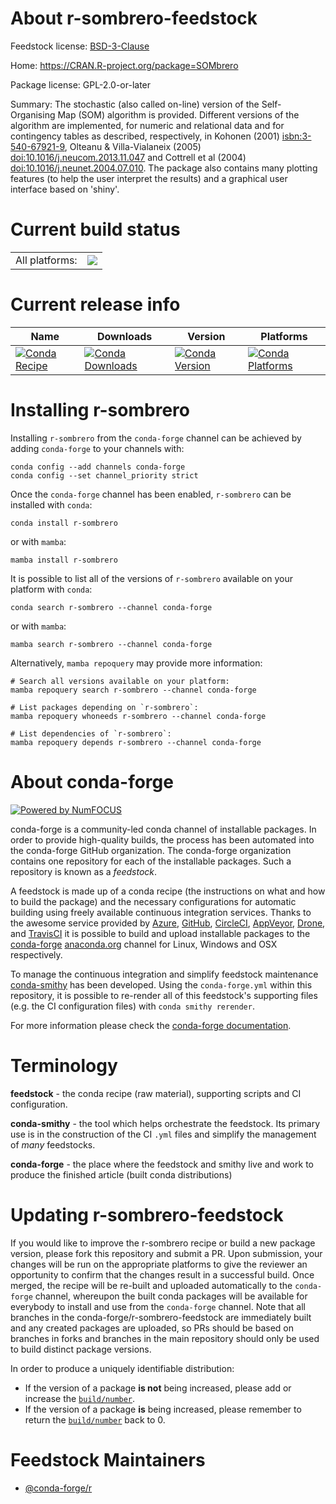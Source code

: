 About r-sombrero-feedstock
==========================

Feedstock license: [BSD-3-Clause](https://github.com/conda-forge/r-sombrero-feedstock/blob/main/LICENSE.txt)

Home: https://CRAN.R-project.org/package=SOMbrero

Package license: GPL-2.0-or-later

Summary: The stochastic (also called on-line) version of the Self-Organising Map (SOM) algorithm is provided. Different versions of the algorithm are implemented, for numeric and relational data and for contingency tables as described, respectively, in Kohonen (2001) <isbn:3-540-67921-9>, Olteanu & Villa-Vialaneix (2005) <doi:10.1016/j.neucom.2013.11.047> and Cottrell et al (2004) <doi:10.1016/j.neunet.2004.07.010>. The package also contains many plotting features (to help the user interpret the results) and a graphical user interface based on 'shiny'.

Current build status
====================


<table><tr><td>All platforms:</td>
    <td>
      <a href="https://dev.azure.com/conda-forge/feedstock-builds/_build/latest?definitionId=7420&branchName=main">
        <img src="https://dev.azure.com/conda-forge/feedstock-builds/_apis/build/status/r-sombrero-feedstock?branchName=main">
      </a>
    </td>
  </tr>
</table>

Current release info
====================

| Name | Downloads | Version | Platforms |
| --- | --- | --- | --- |
| [![Conda Recipe](https://img.shields.io/badge/recipe-r--sombrero-green.svg)](https://anaconda.org/conda-forge/r-sombrero) | [![Conda Downloads](https://img.shields.io/conda/dn/conda-forge/r-sombrero.svg)](https://anaconda.org/conda-forge/r-sombrero) | [![Conda Version](https://img.shields.io/conda/vn/conda-forge/r-sombrero.svg)](https://anaconda.org/conda-forge/r-sombrero) | [![Conda Platforms](https://img.shields.io/conda/pn/conda-forge/r-sombrero.svg)](https://anaconda.org/conda-forge/r-sombrero) |

Installing r-sombrero
=====================

Installing `r-sombrero` from the `conda-forge` channel can be achieved by adding `conda-forge` to your channels with:

```
conda config --add channels conda-forge
conda config --set channel_priority strict
```

Once the `conda-forge` channel has been enabled, `r-sombrero` can be installed with `conda`:

```
conda install r-sombrero
```

or with `mamba`:

```
mamba install r-sombrero
```

It is possible to list all of the versions of `r-sombrero` available on your platform with `conda`:

```
conda search r-sombrero --channel conda-forge
```

or with `mamba`:

```
mamba search r-sombrero --channel conda-forge
```

Alternatively, `mamba repoquery` may provide more information:

```
# Search all versions available on your platform:
mamba repoquery search r-sombrero --channel conda-forge

# List packages depending on `r-sombrero`:
mamba repoquery whoneeds r-sombrero --channel conda-forge

# List dependencies of `r-sombrero`:
mamba repoquery depends r-sombrero --channel conda-forge
```


About conda-forge
=================

[![Powered by
NumFOCUS](https://img.shields.io/badge/powered%20by-NumFOCUS-orange.svg?style=flat&colorA=E1523D&colorB=007D8A)](https://numfocus.org)

conda-forge is a community-led conda channel of installable packages.
In order to provide high-quality builds, the process has been automated into the
conda-forge GitHub organization. The conda-forge organization contains one repository
for each of the installable packages. Such a repository is known as a *feedstock*.

A feedstock is made up of a conda recipe (the instructions on what and how to build
the package) and the necessary configurations for automatic building using freely
available continuous integration services. Thanks to the awesome service provided by
[Azure](https://azure.microsoft.com/en-us/services/devops/), [GitHub](https://github.com/),
[CircleCI](https://circleci.com/), [AppVeyor](https://www.appveyor.com/),
[Drone](https://cloud.drone.io/welcome), and [TravisCI](https://travis-ci.com/)
it is possible to build and upload installable packages to the
[conda-forge](https://anaconda.org/conda-forge) [anaconda.org](https://anaconda.org/)
channel for Linux, Windows and OSX respectively.

To manage the continuous integration and simplify feedstock maintenance
[conda-smithy](https://github.com/conda-forge/conda-smithy) has been developed.
Using the ``conda-forge.yml`` within this repository, it is possible to re-render all of
this feedstock's supporting files (e.g. the CI configuration files) with ``conda smithy rerender``.

For more information please check the [conda-forge documentation](https://conda-forge.org/docs/).

Terminology
===========

**feedstock** - the conda recipe (raw material), supporting scripts and CI configuration.

**conda-smithy** - the tool which helps orchestrate the feedstock.
                   Its primary use is in the construction of the CI ``.yml`` files
                   and simplify the management of *many* feedstocks.

**conda-forge** - the place where the feedstock and smithy live and work to
                  produce the finished article (built conda distributions)


Updating r-sombrero-feedstock
=============================

If you would like to improve the r-sombrero recipe or build a new
package version, please fork this repository and submit a PR. Upon submission,
your changes will be run on the appropriate platforms to give the reviewer an
opportunity to confirm that the changes result in a successful build. Once
merged, the recipe will be re-built and uploaded automatically to the
`conda-forge` channel, whereupon the built conda packages will be available for
everybody to install and use from the `conda-forge` channel.
Note that all branches in the conda-forge/r-sombrero-feedstock are
immediately built and any created packages are uploaded, so PRs should be based
on branches in forks and branches in the main repository should only be used to
build distinct package versions.

In order to produce a uniquely identifiable distribution:
 * If the version of a package **is not** being increased, please add or increase
   the [``build/number``](https://docs.conda.io/projects/conda-build/en/latest/resources/define-metadata.html#build-number-and-string).
 * If the version of a package **is** being increased, please remember to return
   the [``build/number``](https://docs.conda.io/projects/conda-build/en/latest/resources/define-metadata.html#build-number-and-string)
   back to 0.

Feedstock Maintainers
=====================

* [@conda-forge/r](https://github.com/orgs/conda-forge/teams/r/)

